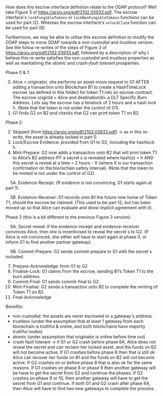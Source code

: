 

How does this escrow interface definition relate to the ODAP protocol? Well take Figure 3 of https://arxiv.org/pdf/2102.03933.pdf. The escrow interface's `lockFungibleTokens` or `lockNonFungibleTokens` functions can be used for part (2). Whereas the escrow interface's `unlockClaim` function can be used for part (8). 


Furthermore, we may be able to utilise this escrow definition to modify the ODAP steps to move ODAP towards a *non-custodial* and *trustless* version. See the follow re-writes of the steps of Figure 3 of https://arxiv.org/pdf/2102.03933.pdf, followed by a description of why I believe this re-write satisfies the *non-custodial* and *trustless* properties as well as maintaining the *atomic* and *crash-fault tolerant* prosperties.


Phase 0 & 1:

0. Alice = originator, she performs an asset-move request to G1 AFTER adding a transaction onto Blockchain B1 to create a HashTimeLock escrow (as defined in this folder) for token T1 into an escrow contract. The escrow originId = Alice and destinationId= a DLT Specific Burn Address. Lets say the escrow has a timelock of 2 hours and a hash lock h. (Note that the token is not under the control of G1).
1.  G1 finds G2 on B2 and checks that G2 can print token T1 on B2.

Phase 2:

2. Skipped (from https://arxiv.org/pdf/2102.03933.pdf) -> as in this re-write, the asset is already locked in part 0.
3. Lock/Escrow Evidence: provided from G1 to G2, including the hashlock h.
4. Mint-Prepare: G2 now adds a transaction onto B2 that will print token T1 to Alice’s B2 address IFF a secret s is revealed where hash(s) = h AND this secret is reveal at a time < 2 hours - X (where X is our transaction confirmation on the blockchain safety interval). (Note that the token to be minted is not under the control of G2). 

&nbsp; &nbsp; 5A. Evidence-Receipt. (If evidence is not convincing, G1 starts again at part 1).

&nbsp; &nbsp; 5B. Evidence-Receiver: G1 records onto B1 the future new home of Token T1, should the escrow be claimed. (This used to be part 12, but has been moved up so that Alice can evaluate and show implicit agreement with it).

Phase 3 (this is a bit different to the previous Figure 3 version):

&nbsp; &nbsp; 6A. Secret reveal: If the evidence-receipt and evidence-receiver convinces Alice, then she is incentivised to reveal the secret s to G2. (If Alice is not convinced, she either will have to start again at phase 0, or inform G1 to find another partner gateway).

&nbsp; &nbsp; 6B. Commit-Prepare: G2 sends commit-prepare to G1 with the secret s included.

7. Prepare-Acknowledge: from G1 to G2
8. Finalise-Lock: G1 claims from the escrow, sending B1’s Token T1 to the burn address.
9. Commit-Final: G1 sends commit-final to G2.
10. Mint-Finalise: G2 sends a transaction onto B2 to complete the minting of Token T1 on B2.
11. Final-Acknowledge


Benefits:
- non-custodial: the assets are never escrowed to a gateway's address.
- trustless (under the assumption that at least 1 gateway from each blockchain is truthful & online, and both blockchains have majority truthful nodes)
- atomic (under assumption that originator is online before time out)
- crash fault tolerant -> if G1 or G2 crash before phase 6A, Alice does not reveal the secret and can reclaim her locked asset, and the funds on B2 will not become active. If G1 crashes before phase 8 then that is still ok Alice can recover her funds on B1 and the funds on B2 will not become active. If G2 crashes on or before phase 8 that is also ok for the same reasons. If G1 crashes on phase 8 or phase 9 then another gateway will be have to get the secret from G2 and continue the phases. If G2 crashes on phase 9 or 10, then another gateway will have to get the secret from G1 and continue. If both G1 and G2 crash after phase 6A, then Alice will have to find two new gateways to complete the process.


